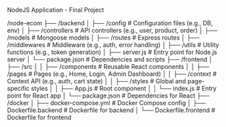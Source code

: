 NodeJS Application -  Final Project

/node-ecom
├── /backend
│   ├── /config        # Configuration files (e.g., DB, env)
│   ├── /controllers   # API controllers (e.g., user, product, order)
│   ├── /models        # Mongoose models
│   ├── /routes        # Express routes
│   ├── /middlewares   # Middleware (e.g., auth, error handling)
│   ├── /utils         # Utility functions (e.g., token generation)
│   ├── server.js      # Entry point for Node.js server
│   └── package.json   # Dependencies and scripts
├── /frontend
│   ├── /src
│   │   ├── /components   # Reusable React components
│   │   ├── /pages        # Pages (e.g., Home, Login, Admin Dashboard)
│   │   ├── /context      # Context API (e.g., auth, cart state)
│   │   ├── /styles       # Global and page-specific styles
│   │   ├── App.js        # Root component
│   │   └── index.js      # Entry point for React app
│   └── package.json      # Dependencies for React
├── /docker
│   ├── docker-compose.yml   # Docker Compose config
│   ├── Dockerfile.backend   # Dockerfile for backend
│   └── Dockerfile.frontend  # Dockerfile for frontend

